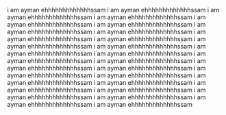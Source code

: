 i am ayman ehhhhhhhhhhhhhssam
i am ayman ehhhhhhhhhhhhhssam
i am ayman ehhhhhhhhhhhhhssam
i am ayman ehhhhhhhhhhhhhssam
i am ayman ehhhhhhhhhhhhhssam
i am ayman ehhhhhhhhhhhhhssam
i am ayman ehhhhhhhhhhhhhssam
i am ayman ehhhhhhhhhhhhhssam
i am ayman ehhhhhhhhhhhhhssam
i am ayman ehhhhhhhhhhhhhssam
i am ayman ehhhhhhhhhhhhhssam
i am ayman ehhhhhhhhhhhhhssam
i am ayman ehhhhhhhhhhhhhssam
i am ayman ehhhhhhhhhhhhhssam
i am ayman ehhhhhhhhhhhhhssam
i am ayman ehhhhhhhhhhhhhssam
i am ayman ehhhhhhhhhhhhhssam
i am ayman ehhhhhhhhhhhhhssam
i am ayman ehhhhhhhhhhhhhssam
i am ayman ehhhhhhhhhhhhhssam
i am ayman ehhhhhhhhhhhhhssam
i am ayman ehhhhhhhhhhhhhssam
i am ayman ehhhhhhhhhhhhhssam
i am ayman ehhhhhhhhhhhhhssam
i am ayman ehhhhhhhhhhhhhssam
i am ayman ehhhhhhhhhhhhhssam
i am ayman ehhhhhhhhhhhhhssam
i am ayman ehhhhhhhhhhhhhssam
